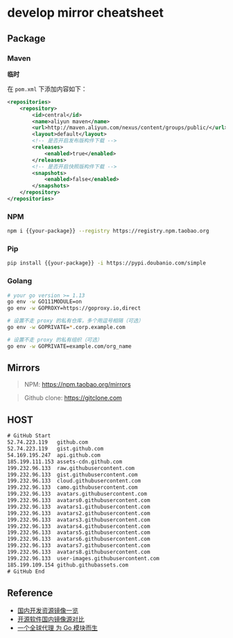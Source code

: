 # develop mirror cheatsheet

## Package

### Maven

**临时**

在 `pom.xml` 下添加内容如下：

```xml
<repositories>
    <repository>
        <id>central</id>
        <name>aliyun maven</name>
        <url>http://maven.aliyun.com/nexus/content/groups/public/</url>
        <layout>default</layout>
        <!-- 是否开启发布版构件下载 -->
        <releases>
            <enabled>true</enabled>
        </releases>
        <!-- 是否开启快照版构件下载 -->
        <snapshots>
            <enabled>false</enabled>
        </snapshots>
    </repository>
</repositories>
```

### NPM

```bash
npm i {{your-package}} --registry https://registry.npm.taobao.org
```

### Pip

```bash
pip install {{your-package}} -i https://pypi.doubanio.com/simple
```

### Golang

```bash
# your go version >= 1.13
go env -w GO111MODULE=on
go env -w GOPROXY=https://goproxy.io,direct

# 设置不走 proxy 的私有仓库，多个用逗号相隔（可选）
go env -w GOPRIVATE=*.corp.example.com

# 设置不走 proxy 的私有组织（可选）
go env -w GOPRIVATE=example.com/org_name
```

## Mirrors

> NPM: https://npm.taobao.org/mirrors

> Github clone: https://gitclone.com

## HOST

```txt
# GitHub Start
52.74.223.119   github.com
52.74.223.119   gist.github.com
54.169.195.247  api.github.com
185.199.111.153 assets-cdn.github.com
199.232.96.133  raw.githubusercontent.com
199.232.96.133  gist.githubusercontent.com
199.232.96.133  cloud.githubusercontent.com
199.232.96.133  camo.githubusercontent.com
199.232.96.133  avatars.githubusercontent.com
199.232.96.133  avatars0.githubusercontent.com
199.232.96.133  avatars1.githubusercontent.com
199.232.96.133  avatars2.githubusercontent.com
199.232.96.133  avatars3.githubusercontent.com
199.232.96.133  avatars4.githubusercontent.com
199.232.96.133  avatars5.githubusercontent.com
199.232.96.133  avatars6.githubusercontent.com
199.232.96.133  avatars7.githubusercontent.com
199.232.96.133  avatars8.githubusercontent.com
199.232.96.133  user-images.githubusercontent.com
185.199.109.154 github.githubassets.com
# GitHub End
```

## Reference

- [国内开发资源镜像一览](https://blog.dteam.top/mirrors.html)
- [开源软件国内镜像源对比](https://huaxiaostar.com/2020/07/open-source-china-mirror-list/)
- [一个全球代理
为 Go 模块而生](https://goproxy.io/zh/)
